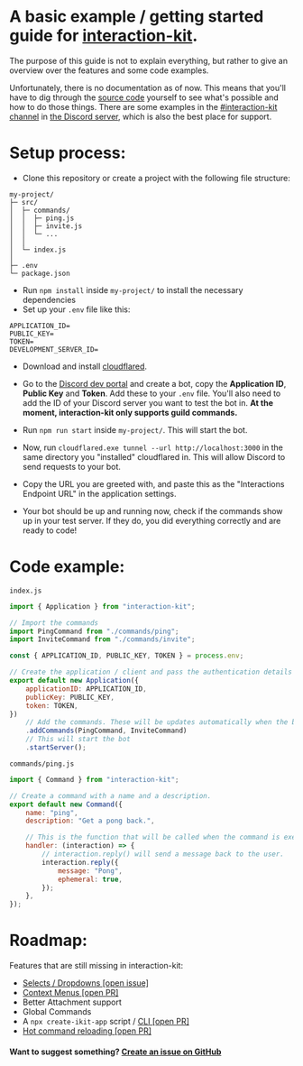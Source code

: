 # A basic example / getting started guide for [interaction-kit](https://github.com/IanMitchell/interaction-kit).

The purpose of this guide is not to explain everything, but rather to give an overview over the features and some code examples.

Unfortunately, there is no documentation as of now. This means that you'll have to dig through the [source code](https://github.com/IanMitchell/interaction-kit/tree/main/packages/interaction-kit/src) yourself to see what's possible and how to do those things. There are some examples in the [#interaction-kit channel](https://discord.com/channels/815369174096412692/839006448057974826) in [the Discord server](https://discord.gg/ian), which is also the best place for support.

# Setup process:

-   Clone this repository or create a project with the following file structure:

```
my-project/
├─ src/
│  ├─ commands/
│  │  ├─ ping.js
│  │  ├─ invite.js
│  │  └─ ...
│  │
│  └─ index.js
│
├─ .env
└─ package.json
```

-   Run `npm install` inside `my-project/` to install the necessary dependencies
-   Set up your `.env` file like this:

```
APPLICATION_ID=
PUBLIC_KEY=
TOKEN=
DEVELOPMENT_SERVER_ID=
```

-   Download and install [cloudflared](https://developers.cloudflare.com/cloudflare-one/connections/connect-apps/install-and-setup/installation).

-   Go to the [Discord dev portal](https://discord.com/developers/applications/) and create a bot, copy the **Application ID**, **Public Key** and **Token**. Add these to your `.env` file. You'll also need to add the ID of your Discord server you want to test the bot in. **At the moment, interaction-kit only supports guild commands.**
-   Run `npm run start` inside `my-project/`. This will start the bot.
-   Now, run `cloudflared.exe tunnel --url http://localhost:3000` in the same directory you "installed" cloudflared in. This will allow Discord to send requests to your bot.
-   Copy the URL you are greeted with, and paste this as the "Interactions Endpoint URL" in the application settings.
-   Your bot should be up and running now, check if the commands show up in your test server. If they do, you did everything correctly and are ready to code!

# Code example:

`index.js`

```js
import { Application } from "interaction-kit";

// Import the commands
import PingCommand from "./commands/ping";
import InviteCommand from "./commands/invite";

const { APPLICATION_ID, PUBLIC_KEY, TOKEN } = process.env;

// Create the application / client and pass the authentication details
export default new Application({
    applicationID: APPLICATION_ID,
    publicKey: PUBLIC_KEY,
    token: TOKEN,
})
    // Add the commands. These will be updates automatically when the bot restarts
    .addCommands(PingCommand, InviteCommand)
    // This will start the bot
    .startServer();
```

`commands/ping.js`

```js
import { Command } from "interaction-kit";

// Create a command with a name and a description.
export default new Command({
    name: "ping",
    description: "Get a pong back.",

    // This is the function that will be called when the command is executed. It will receive the interaction object as a parameter.
    handler: (interaction) => {
        // interaction.reply() will send a message back to the user.
        interaction.reply({
            message: "Pong",
            ephemeral: true,
        });
    },
});
```

# Roadmap:

Features that are still missing in interaction-kit:

-   [Selects / Dropdowns [open issue]](https://github.com/IanMitchell/interaction-kit/issues/41)
-   [Context Menus [open PR]](https://github.com/IanMitchell/interaction-kit/pull/63)
-   Better Attachment support
-   Global Commands
-   A `npx create-ikit-app` script / [CLI [open PR]](https://github.com/IanMitchell/interaction-kit/pull/28)
-   [Hot command reloading [open PR]](https://github.com/IanMitchell/interaction-kit/pull/66)

#### Want to suggest something? [Create an issue on GitHub](https://github.com/IanMitchell/interaction-kit/issues/new?assignees=&labels=Feature&template=feature_request.md&title=)
